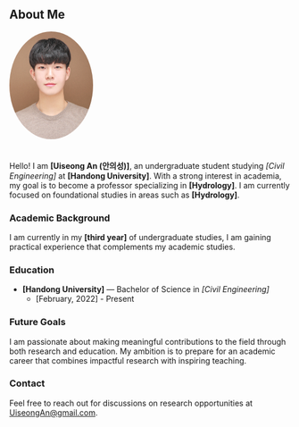 ## About Me

<!-- Profile Image -->
<img src="img/Me.jpg" alt="Profile Photo of [Uiseong An]" width="150" style="border-radius:50%; margin-bottom:20px;">


Hello! I am **[Uiseong An (안의성)]**, an undergraduate student studying *[Civil Engineering]* at **[Handong University]**. With a strong interest in academia, my goal is to become a professor specializing in **[Hydrology]**. I am currently focused on foundational studies in areas such as **[Hydrology]**.

### Academic Background
I am currently in my **[third year]** of undergraduate studies, I am gaining practical experience that complements my academic studies.

### Education
- **[Handong University]** — Bachelor of Science in *[Civil Engineering]*
  - [February, 2022] - Present

### Future Goals
I am passionate about making meaningful contributions to the field through both research and education. My ambition is to prepare for an academic career that combines impactful research with inspiring teaching.

### Contact
Feel free to reach out for discussions on research opportunities at [UiseongAn@gmail.com](mailto:UiseongAn@gmail.com).

